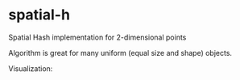 # spatial-h
Spatial Hash implementation for 2-dimensional points

Algorithm is great for many uniform (equal size and shape) objects.

Visualization: 
